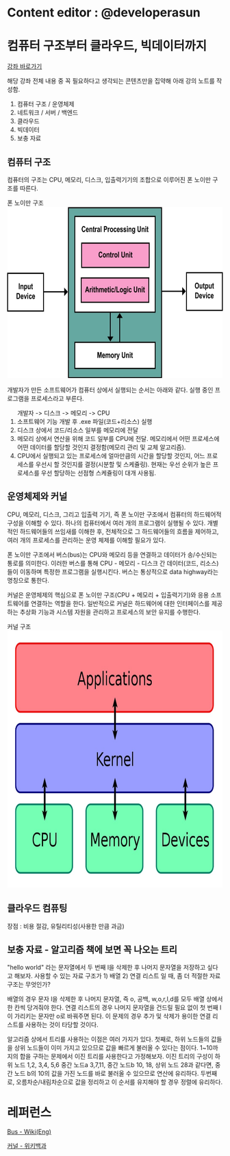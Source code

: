 # Content editor : @developerasun

# 컴퓨터 구조부터 클라우드, 빅데이터까지

[강좌 바로가기](https://www.inflearn.com/course/%EA%B8%B0%EC%88%A0%EB%85%B8%ED%8A%B8-%EA%B5%AC%EC%A1%B0-%EB%B9%85%EB%8D%B0%EC%9D%B4%ED%84%B0/dashboard)

해당 강좌 전체 내용 중 꼭 필요하다고 생각되는 콘텐츠만을 집약해 아래 강의 노트를 작성함.

<ol>
    <li>컴퓨터 구조 / 운영체제</li>
    <li>네트워크 / 서버 / 백엔드</li>
    <li>클라우드</li>
    <li>빅데이터</li>
    <li>보충 자료</li>
</ol>

## 컴퓨터 구조

컴퓨터의 구조는 CPU, 메모리, 디스크, 입출력기기의 조합으로 이루어진 폰 노이만 구조를 따른다.

<span>폰 노이만 구조</span><br/>
<img src="./폰-노이만-구조.jpg" width=800px, height=400px />

개발자가 만든 소프트웨어가 컴퓨터 상에서 실행되는 순서는 아래와 같다. 실행 중인 프로그램을 프로세스라고 부른다.

<ol>
개발자 -> 디스크 -> 메모리 -> CPU
    <li>소프트웨어 기능 개발 후 .exe 파일(코드+리소스) 실행</li>
    <li>디스크 상에서 코드/리소스 일부를 메모리에 전달</li>
    <li>메모리 상에서 연산을 위해 코드 일부를 CPU에 전달. 메모리에서 어떤 프로세스에 어떤 데이터를 할당할 것인지 결정함(메모리 관리 및 교체 알고리즘).</li>
    <li>CPU에서 실행되고 있는 프로세스에 얼마만큼의 시간을 할당할 것인지, 어느 프로세스를 우선시 할 것인지를 결정(시분할 및 스케쥴링). 현재는 우선 순위가 높은 프로세스를 우선 할당하는 선점형 스케쥴링이 대개 사용됨.</li>
</ol>

## 운영체제와 커널

<p>
CPU, 메모리, 디스크, 그리고 입출력 기기, 즉 폰 노이만 구조에서 컴퓨터의 하드웨어적 구성을 이해할 수 있다. 하나의 컴퓨터에서 여러 개의 프로그램이 실행될 수 있다. 개별적인 하드웨어들의 쓰임새를 이해한 후, 전체적으로 그 하드웨어들의 흐름을 제어하고, 여러 개의 프로세스를 관리하는 운영 체제를 이해할 필요가 있다.
</p>
<p>
폰 노이만 구조에서 버스(bus)는 CPU와 메모리 등을 연결하고 데이터가 송/수신되는 통로를 의미한다. 이러한 버스를 통해 CPU - 메모리 - 디스크 간 데이터(코드, 리소스)들이 이동하며 특정한 프로그램을 실행시킨다. 버스는 통상적으로 data highway라는 명칭으로 통한다. 
</p>
<p>
커널은 운영체제의 핵심으로 폰 노이만 구조(CPU + 메모리 + 입출력기기)와 응용 소프트웨어를 연결하는 역할을 한다. 일반적으로 커널은 하드웨어에 대한 인터페이스를 제공하는 추상화 기능과 시스템 자원을 관리하고 프로세스의 보안 유지를 수행한다. 
</p>

<span>커널 구조</span><br/>
<img src="./커널.jpg" width=800px height=600px />

## 클라우드 컴퓨팅

장점 : 비용 절감, 유틸리티성(사용한 만큼 과금)

## 보충 자료 - 알고리즘 책에 보면 꼭 나오는 트리

<p>
"hello world" 라는 문자열에서 두 번째 l을 삭제한 후 나머지 문자열을 저장하고 싶다고 해보자. 사용할 수 있는 자료 구조가 1) 배열 2) 연결 리스트 일 때, 좀 더 적절한 자료 구조는 무엇인가? 
</p>
<p>
배열의 경우 문자 l을 삭제한 후 나머지 문자열, 즉 o, 공백, w,o,r,l,d를 모두 배열 상에서 한 칸씩 당겨줘야 한다. 연결 리스트의 경우 나머지 문자열을 건드릴 필요 없이 첫 번째 l이 가리키는 문자만 o로 바꿔주면 된다. 이 문제의 경우 추가 및 삭제가 용이한 연결 리스트를 사용하는 것이 타당할 것이다.  
</p>
<p>
알고리즘 상에서 트리를 사용하는 이점은 여러 가지가 있다. 첫째로, 하위 노드들의 값들을 상위 노드들이 이미 가지고 있으므로 값을 빠르게 불러올 수 있다는 점이다. 1~10까지의 합을 구하는 문제에서 이진 트리를 사용한다고 가정해보자. 이진 트리의 구성이 하위 노드 1,2, 3,4, 5,6 중간 노드a 3,7,11, 중간 노드b 10, 18, 상위 노드 28과 같다면, 중간 노드 b의 10의 값을 가진 노드를 바로 불러올 수 있으므로 연산에 유리하다. 두번째로, 오름차순/내림차순으로 값을 정리하고 이 순서를 유지해야 할 경우 정렬에 유리하다. 
</p>

# 레퍼런스

[Bus - Wiki(Eng)](<https://en.wikipedia.org/wiki/Bus_(computing)>)

[커널 - 위키백과](<https://ko.wikipedia.org/wiki/%EC%BB%A4%EB%84%90_(%EC%BB%B4%ED%93%A8%ED%8C%85)>)
